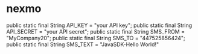 nexmo
=====

public static final String API_KEY = "your API key"; public static final String API_SECRET = "your API secret"; public static final String SMS_FROM = "MyCompany20"; public static final String SMS_TO = "447525856424"; public static final String SMS_TEXT = "JavaSDK-Hello World!"
